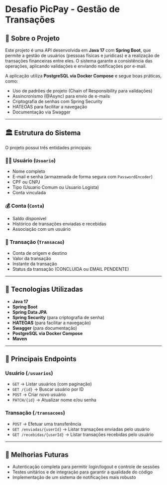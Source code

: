 # Desafio PicPay - Gestão de Transações

## 📌 Sobre o Projeto
Este projeto é uma API desenvolvida em **Java 17** com **Spring Boot**, que permite a gestão de usuários (pessoas físicas e jurídicas) e a realização de transações financeiras entre eles. O sistema garante a consistência das operações, aplicando validações e enviando notificações por e-mail.

A aplicação utiliza **PostgreSQL via Docker Compose** e segue boas práticas, como:

- Uso de padrões de projeto (Chain of Responsibility para validações)
- Assincronismo (@Async) para envio de e-mails
- Criptografia de senhas com Spring Security
- HATEOAS para facilitar a navegação
- Documentação via Swagger

---

## 🏛 Estrutura do Sistema
O projeto possui três entidades principais:

### 🧑‍💼 Usuário (`Usuario`)
- Nome completo
- E-mail e senha (armazenada de forma segura com `PasswordEncoder`)
- CPF ou CNPJ
- Tipo (Usuario Comum ou Usuario Logista)
- Conta vinculada

### 💰 Conta (`Conta`)
- Saldo disponível
- Histórico de transações enviadas e recebidas
- Associação com um usuário

### 🔄 Transação (`Transacao`)
- Conta de origem e destino
- Valor da transação
- Instante da transação
- Status da transação (CONCLUIDA ou EMAIL PENDENTE)

---

## 🚀 Tecnologias Utilizadas
- **Java 17**
- **Spring Boot**
- **Spring Data JPA**
- **Spring Security** (para criptografia de senha)
- **HATEOAS** (para facilitar a navegação)
- **Swagger** (para documentação)
- **PostgreSQL via Docker Compose**
- **Maven**

---

## 📡 Principais Endpoints

### Usuário (`/usuarios`)
- `GET` → Listar usuários (com paginação)
- `GET /{id}` → Buscar usuário por ID
- `POST` → Criar novo usuário
- `PATCH/{id}` → Atualizar nome e/ou senha

### Transação (`/transacoes`)
- `POST` → Efetuar uma transferência
- `GET /enviadas/{userId}` → Listar transações enviadas pelo usuário
- `GET /recebidas/{userId}` → Listar transações recebidas pelo usuário

---

## 🔮 Melhorias Futuras
- Autenticação completa para permitir login/logout e controle de sessões
- Testes unitários e de integração para garantir a qualidade do código
- Implementação de um sistema de notificações mais robusto
